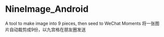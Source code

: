 # NineImage_Android
A tool to make image into 9 pieces, then seed to WeChat Moments
将一张图片自动裁剪成9份，以九宫格在朋友圈发送
